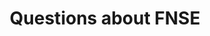 ---
title: Questions about FNSE
tags_weight: 1
tags:
- faq
list_items:
- question: When was FNSE created?
  answer: This is the answer.
- question: What does FNSE hope to achieve?
  answer: This is the answer.
- question: How are donations used?
  answer: This is the answer.
- question: How are FNSE contributed so far?
  answer: This is the answer.
- question: When are meetings held?
  answer: This is the answer.
- question: What is the best way to stay informed?
  answer: This is the answer.
- question: How can I get in touch?
  answer: This is the answer.
---